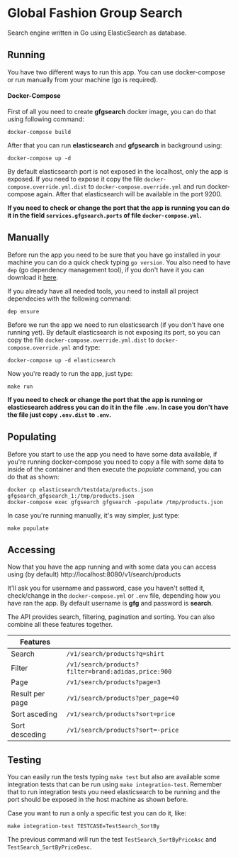 # Global Fashion Group Search

Search engine written in Go using ElasticSearch as database.

## Running

You have two different ways to run this app. You can use docker-compose or run manually from your machine (go is required).

#### Docker-Compose 

First of all you need to create **gfgsearch** docker image, you can do that using following command:

```
docker-compose build
```

After that you can run **elasticsearch** and **gfgsearch** in background using:

```
docker-compose up -d
```

By default elasticsearch port is not exposed in the localhost, only the app is exposed. If you need to expose it
copy the file `docker-compose.override.yml.dist` to `docker-compose.override.yml` and run docker-compose
again. After that elasticsearch will be available in the port 9200.

**If you need to check or change the port that the app is running you can do it in the field `services.gfgsearch.ports` of file `docker-compose.yml`.**

## Manually

Before run the app you need to be sure that you have go installed in your machine you can do a quick check typing `go version`. You also need to have `dep` (go dependency management tool), if you don't have it you can download it [here](https://github.com/golang/dep/releases).

If you already have all needed tools, you need to install all project dependecies with the following command:

```
dep ensure
```

Before we run the app we need to run elasticsearch (if you don't have one running yet). By default elasticsearch is not exposing its port, so you can copy the file `docker-compose.override.yml.dist` to `docker-compose.override.yml` and type:

```
docker-compose up -d elasticsearch
```

Now you're ready to run the app, just type:

```
make run
```

**If you need to check or change the port that the app is running or elasticsearch address you can do it in the file `.env`. In case you don't have the file just copy `.env.dist` to `.env`.**

## Populating

Before you start to use the app you need to have some data available, if you're running docker-compose you need to copy a file with some data to inside of the container and then execute the *populate* command, you can do that as shown:

```
docker cp elasticsearch/testdata/products.json gfgsearch_gfgsearch_1:/tmp/products.json
docker-compose exec gfgsearch gfgsearch -populate /tmp/products.json
```

In case you're running manually, it's way simpler, just type:
```
make populate
```

## Accessing

Now that you have the app running and with some data you can access using (by default) http://localhost:8080/v1/search/products

It'll ask you for username and password, case you haven't setted it, check/change in the `docker-compose.yml` or `.env` file, depending how you have ran the app. By default username is **gfg** and password is **search**.

The API provides search, filtering, pagination and sorting. You can also combine all these features together.

| Features |  |
| - | - |
| Search | `/v1/search/products?q=shirt` |
| Filter | `/v1/search/products?filter=brand:adidas,price:900` |
| Page | `/v1/search/products?page=3` |
| Result per page | `/v1/search/products?per_page=40` |
| Sort asceding | `/v1/search/products?sort=price` |
| Sort desceding | `/v1/search/products?sort=-price` |

## Testing

You can easily run the tests typing `make test` but also are available some integration tests that can be run using `make integration-test`. Remember that to run integration tests you need elasticsearch to be running and the port should be exposed in the host machine as shown before.

Case you want to run a only a specific test you can do it, like:

```
make integration-test TESTCASE=TestSearch_SortBy
```

The previous command will run the test `TestSearch_SortByPriceAsc` and `TestSearch_SortByPriceDesc`.
